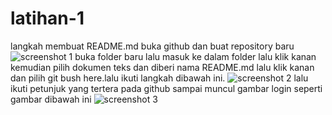 # latihan-1
langkah membuat README.md
buka github dan buat repository baru
![screenshot 1](https://user-images.githubusercontent.com/47878593/53225074-65fd9000-36a9-11e9-8c02-f8beb394fea3.png)
buka folder baru lalu masuk ke dalam folder lalu klik kanan kemudian pilih dokumen teks dan diberi nama README.md
lalu klik kanan dan pilih git bush here.lalu ikuti langkah dibawah ini.
![screenshot 2](https://user-images.githubusercontent.com/47878593/53225567-16b85f00-36ab-11e9-9e8c-0888db76791e.png)
lalu ikuti petunjuk yang tertera pada github sampai muncul gambar login seperti gambar dibawah ini
![screenshot 3](https://user-images.githubusercontent.com/47878593/53225708-7b73b980-36ab-11e9-87ea-5ae1308dde8a.png)
